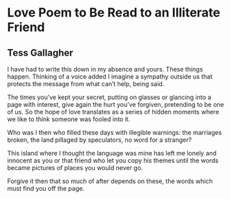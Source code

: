 # Love Poem to Be Read to an Illiterate Friend
## Tess Gallagher
I have had to write this down
in my absence and yours. These
things happen. Thinking
of a voice added
I imagine a sympathy outside us
that protects the message
from what can’t help,
being said.

The times you’ve kept
your secret, putting on
glasses or glancing into a page
with interest, give again
the hurt you’ve forgiven, pretending
to be one of us.
So the hope of love
translates as a series of hidden moments
where we like to think
someone was fooled
into it.

Who was I then
who filled these days
with illegible warnings: the marriages
broken, the land
pillaged by speculators, no word
for a stranger?

This island
where I thought the language was mine
has left me lonely
and innocent as you or that friend
who let you copy his themes
until the words became pictures
of places you would never go.

Forgive it then
that so much of after
depends on these, the words
which must find you
off the page.